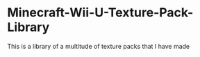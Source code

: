 # Minecraft-Wii-U-Texture-Pack-Library
This is a library of a multitude of texture packs that I have made
